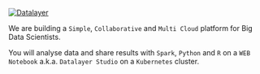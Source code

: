 [![Datalayer](http://datalayer.io/img/logo-datalayer-horizontal.png)](http://datalayer.io)

We are building a `Simple`, `Collaborative` and `Multi Cloud` platform for Big Data Scientists.

You will analyse data and share results with `Spark`, `Python` and `R` on a `WEB Notebook` a.k.a. `Datalayer Studio` on a `Kubernetes` cluster.

